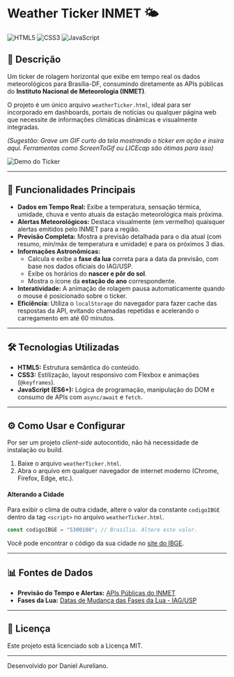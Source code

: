 # Weather Ticker INMET 🌤️

![HTML5](https://img.shields.io/badge/HTML5-E34F26?style=for-the-badge&logo=html5&logoColor=white) ![CSS3](https://img.shields.io/badge/CSS3-1572B6?style=for-the-badge&logo=css3&logoColor=white) ![JavaScript](https://img.shields.io/badge/JavaScript-F7DF1E?style=for-the-badge&logo=javascript&logoColor=black)

## 📖 Descrição

Um ticker de rolagem horizontal que exibe em tempo real os dados meteorológicos para Brasília-DF, consumindo diretamente as APIs públicas do **Instituto Nacional de Meteorologia (INMET)**.

O projeto é um único arquivo `weatherTicker.html`, ideal para ser incorporado em dashboards, portais de notícias ou qualquer página web que necessite de informações climáticas dinâmicas e visualmente integradas.

*(Sugestão: Grave um GIF curto da tela mostrando o ticker em ação e insira aqui. Ferramentas como ScreenToGif ou LICEcap são ótimas para isso)*

![Demo do Ticker](https://i.imgur.com/placeholder.gif)

---

## 🚀 Funcionalidades Principais

* **Dados em Tempo Real:** Exibe a temperatura, sensação térmica, umidade, chuva e vento atuais da estação meteorológica mais próxima.
* **Alertas Meteorológicos:** Destaca visualmente (em vermelho) quaisquer alertas emitidos pelo INMET para a região.
* **Previsão Completa:** Mostra a previsão detalhada para o dia atual (com resumo, mín/máx de temperatura e umidade) e para os próximos 3 dias.
* **Informações Astronômicas:**
    * Calcula e exibe a **fase da lua** correta para a data da previsão, com base nos dados oficiais do IAG/USP.
    * Exibe os horários do **nascer e pôr do sol**.
    * Mostra o ícone da **estação do ano** correspondente.
* **Interatividade:** A animação de rolagem pausa automaticamente quando o mouse é posicionado sobre o ticker.
* **Eficiência:** Utiliza o `localStorage` do navegador para fazer cache das respostas da API, evitando chamadas repetidas e acelerando o carregamento em até 60 minutos.

---

## 🛠️ Tecnologias Utilizadas

* **HTML5:** Estrutura semântica do conteúdo.
* **CSS3:** Estilização, layout responsivo com Flexbox e animações (`@keyframes`).
* **JavaScript (ES6+):** Lógica de programação, manipulação do DOM e consumo de APIs com `async/await` e `fetch`.

---

## ⚙️ Como Usar e Configurar

Por ser um projeto *client-side* autocontido, não há necessidade de instalação ou build.

1.  Baixe o arquivo `weatherTicker.html`.
2.  Abra o arquivo em qualquer navegador de internet moderno (Chrome, Firefox, Edge, etc.).

#### Alterando a Cidade

Para exibir o clima de outra cidade, altere o valor da constante `codigoIBGE` dentro da tag `<script>` no arquivo `weatherTicker.html`.

```javascript
const codigoIBGE = "5300108"; // Brasília. Altere este valor.
```

Você pode encontrar o código da sua cidade no [site do IBGE](https://www.ibge.gov.br/explica/codigos-dos-municipios.php).

---

## 📊 Fontes de Dados

* **Previsão do Tempo e Alertas:** [APIs Públicas do INMET](https://portal.inmet.gov.br/dev)
* **Fases da Lua:** [Datas de Mudança das Fases da Lua - IAG/USP](https://docs.google.com/spreadsheets/d/1pHVcbnl-Z4K9RN2MP8oMyfxwKoRELHEGSXheoYYfbBM/edit)

---

## 📜 Licença

Este projeto está licenciado sob a Licença MIT.

---

Desenvolvido por Daniel Aureliano.